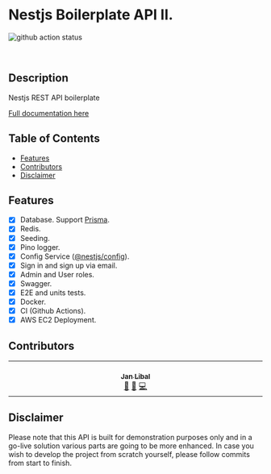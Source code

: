 # Nestjs Boilerplate API II.
![github action status](https://github.com/janlibal/boilerplate-backend-nest-api-v2/actions/workflows/deploy.yml/badge.svg)

<br />

## Description <!-- omit in toc -->

Nestjs REST API boilerplate

[Full documentation here](/docs/readme.md)

## Table of Contents <!-- omit in toc -->

- [Features](#features)
- [Contributors](#contributors)
- [Disclaimer](#disclaimer)

## Features

- [x] Database. Support [Prisma](https://www.npmjs.com/package/prisma).
- [x] Redis.
- [x] Seeding.
- [x] Pino logger.
- [x] Config Service ([@nestjs/config](https://www.npmjs.com/package/@nestjs/config)).
- [x] Sign in and sign up via email.
- [x] Admin and User roles.
- [x] Swagger.
- [x] E2E and units tests.
- [x] Docker.
- [x] CI (Github Actions).
- [x] AWS EC2 Deployment.

## Contributors

<!-- ALL-CONTRIBUTORS-LIST:START - Do not remove or modify this section -->
<!-- prettier-ignore-start -->
<!-- markdownlint-disable -->
<table>
  <tbody>
    <tr>
      <td align="center" valign="top" width="14.28%"><a href="https://github.com/janlibal"><br /><sub><b>Jan Libal</b></sub></a><br /><a href="#maintenance-Libal" title="Maintenance">🚧</a> <a href="#doc-Libal" title="Documentation">📖</a> <a href="#code-Libal" title="Code">💻</a></td>
    </tr>
  </tbody>
</table>

<!-- markdownlint-restore -->
<!-- prettier-ignore-end -->

<!-- ALL-CONTRIBUTORS-LIST:END -->

## Disclaimer

Please note that this API is built for demonstration purposes only and in a go-live solution various parts are going to be more enhanced. In case you wish to develop the project from scratch yourself, please follow commits from start to finish.
